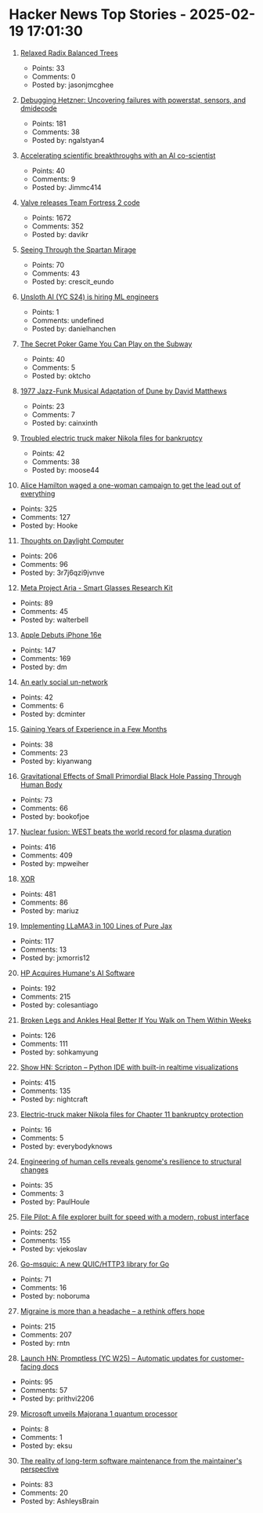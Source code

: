 # Hacker News Top Stories - 2025-02-19 17:01:30

1. [Relaxed Radix Balanced Trees](https://peter.horne-khan.com/relaxed-radix-balanced-trees/)
   - Points: 33
   - Comments: 0
   - Posted by: jasonjmcghee

2. [Debugging Hetzner: Uncovering failures with powerstat, sensors, and dmidecode](https://www.ubicloud.com/blog/debugging-hetzner-uncovering-failures-with-powerstat-sensors-and-dmidecode)
   - Points: 181
   - Comments: 38
   - Posted by: ngalstyan4

3. [Accelerating scientific breakthroughs with an AI co-scientist](https://research.google/blog/accelerating-scientific-breakthroughs-with-an-ai-co-scientist/)
   - Points: 40
   - Comments: 9
   - Posted by: Jimmc414

4. [Valve releases Team Fortress 2 code](https://github.com/ValveSoftware/source-sdk-2013/commit/0759e2e8e179d5352d81d0d4aaded72c1704b7a9)
   - Points: 1672
   - Comments: 352
   - Posted by: davikr

5. [Seeing Through the Spartan Mirage](https://worldhistory.substack.com/p/the-spartan-mirage)
   - Points: 70
   - Comments: 43
   - Posted by: crescit_eundo

6. [Unsloth AI (YC S24) is hiring ML engineers](https://x.com/danielhanchen/status/1891194528931209644)
   - Points: 1
   - Comments: undefined
   - Posted by: danielhanchen

7. [The Secret Poker Game You Can Play on the Subway](https://experience.prfalken.dev/english/subway-poker/)
   - Points: 40
   - Comments: 5
   - Posted by: oktcho

8. [1977 Jazz-Funk Musical Adaptation of Dune by David Matthews](https://www.openculture.com/2025/02/hear-the-jazz-funk-musical-adaptation-of-dune-by-david-matthews-1977.html)
   - Points: 23
   - Comments: 7
   - Posted by: cainxinth

9. [Troubled electric truck maker Nikola files for bankruptcy](https://techcrunch.com/2025/02/19/troubled-electric-truck-maker-nikola-files-for-bankruptcy/)
   - Points: 42
   - Comments: 38
   - Posted by: moose44

10. [Alice Hamilton waged a one-woman campaign to get the lead out of everything](https://www.smithsonianmag.com/innovation/how-alice-hamilton-waged-one-woman-campaign-get-lead-out-everything-180985960/)
   - Points: 325
   - Comments: 127
   - Posted by: Hooke

11. [Thoughts on Daylight Computer](https://jon.bo/posts/daylight-computer-1/)
   - Points: 206
   - Comments: 96
   - Posted by: 3r7j6qzi9jvnve

12. [Meta Project Aria - Smart Glasses Research Kit](https://www.projectaria.com/research-kit/?_fb_noscript=1)
   - Points: 89
   - Comments: 45
   - Posted by: walterbell

13. [Apple Debuts iPhone 16e](https://www.apple.com/newsroom/2025/02/apple-debuts-iphone-16e-a-powerful-new-member-of-the-iphone-16-family/)
   - Points: 147
   - Comments: 169
   - Posted by: dm

14. [An early social un-network](https://paperstack.com/an_early_social_unnetwork/)
   - Points: 42
   - Comments: 6
   - Posted by: dcminter

15. [Gaining Years of Experience in a Few Months](https://marcgg.com/blog/2025/02/11/high-growth/)
   - Points: 38
   - Comments: 23
   - Posted by: kiyanwang

16. [Gravitational Effects of Small Primordial Black Hole Passing Through Human Body](https://arxiv.org/abs/2502.09734)
   - Points: 73
   - Comments: 66
   - Posted by: bookofjoe

17. [Nuclear fusion: WEST beats the world record for plasma duration](https://www.cea.fr/english/Pages/News/nuclear-fusion-west-beats-the-world-record-for-plasma-duration.aspx)
   - Points: 416
   - Comments: 409
   - Posted by: mpweiher

18. [XOR](https://www.chiark.greenend.org.uk/~sgtatham/quasiblog/xor/)
   - Points: 481
   - Comments: 86
   - Posted by: mariuz

19. [Implementing LLaMA3 in 100 Lines of Pure Jax](https://saurabhalone.com/blogs/llama3/web)
   - Points: 117
   - Comments: 13
   - Posted by: jxmorris12

20. [HP Acquires Humane's AI Software](https://humane.com/media/humane-hp)
   - Points: 192
   - Comments: 215
   - Posted by: colesantiago

21. [Broken Legs and Ankles Heal Better If You Walk on Them Within Weeks](https://www.scientificamerican.com/article/broken-legs-and-ankles-heal-better-if-you-walk-on-them-within-weeks/)
   - Points: 126
   - Comments: 111
   - Posted by: sohkamyung

22. [Show HN: Scripton – Python IDE with built-in realtime visualizations](https://scripton.dev)
   - Points: 415
   - Comments: 135
   - Posted by: nightcraft

23. [Electric-truck maker Nikola files for Chapter 11 bankruptcy protection](https://www.cnn.com/2025/02/19/business/ev-nikola-chapter-11-bankruptcy/index.html)
   - Points: 16
   - Comments: 5
   - Posted by: everybodyknows

24. [Engineering of human cells reveals genome's resilience to structural changes](https://phys.org/news/2025-01-complex-human-cell-lines-reveals.html)
   - Points: 35
   - Comments: 3
   - Posted by: PaulHoule

25. [File Pilot: A file explorer built for speed with a modern, robust interface](https://filepilot.tech/)
   - Points: 252
   - Comments: 155
   - Posted by: vjekoslav

26. [Go-msquic: A new QUIC/HTTP3 library for Go](https://github.com/noboruma/go-msquic)
   - Points: 71
   - Comments: 16
   - Posted by: noboruma

27. [Migraine is more than a headache – a rethink offers hope](https://www.nature.com/articles/d41586-025-00456-x)
   - Points: 215
   - Comments: 207
   - Posted by: rntn

28. [Launch HN: Promptless (YC W25) – Automatic updates for customer-facing docs](undefined)
   - Points: 95
   - Comments: 57
   - Posted by: prithvi2206

29. [Microsoft unveils Majorana 1 quantum processor](https://azure.microsoft.com/en-us/blog/quantum/2025/02/19/microsoft-unveils-majorana-1-the-worlds-first-quantum-processor-powered-by-topological-qubits/)
   - Points: 8
   - Comments: 1
   - Posted by: eksu

30. [The reality of long-term software maintenance from the maintainer's perspective](https://www.construct.net/en/blogs/ashleys-blog-2/reality-long-term-software-1892)
   - Points: 83
   - Comments: 20
   - Posted by: AshleysBrain


